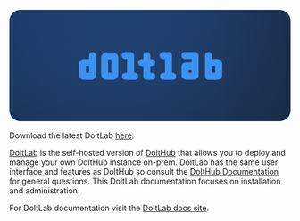 ![](../../.gitbook/assets/doltlab-preview.png)

Download the latest DoltLab [here](https://doltlab-releases.s3.amazonaws.com/linux/amd64/doltlab-latest.zip).

[DoltLab](https://www.doltlab.com) is the self-hosted version of [DoltHub](https://www.dolthub.com) that allows you to deploy and manage your own DoltHub instance on-prem. DoltLab has the same user interface and features as DoltHub so consult the [DoltHub Documentation](../dolthub/README.md) for general questions. This DoltLab documentation focuses on installation and administration.

For DoltLab documentation visit the [DoltLab docs site](https://docs.doltlab.com).
